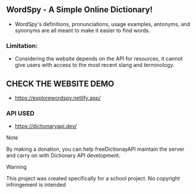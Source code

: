 ## WordSpy - A Simple Online Dictionary!
- WordSpy's definitions, pronunciations, usage examples, antonyms, and synonyms are all meant to make it easier to find words.


### Limitation:
- Considering the website depends on the API for resources, it cannot give users with access to the most recent slang and terminology.

## CHECK THE WEBSITE DEMO
- https://explorewordspy.netlify.app/

### API USED
- https://dictionaryapi.dev/ 

> [!NOTE]
> By making a donation, you can help freeDictionayAPI maintain the server and carry on with Dictionary API development.


> [!WARNING]
> This project was created specifically for a school project. No copyright infringement is intended
